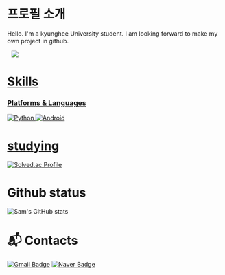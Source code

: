 # 프로필 소개

Hello. I'm a kyunghee University student. I am looking forward to make my own project in github. 

<a href="https://instagram.com/jong_stone_ph">
    <img 
        src="https://img.shields.io/badge/Instagram-white?style=flat-square&logo=Instagram&link=https://instagram.com/jong_stone_ph/"
        style="height : auto; margin-left : 10px; margin-right : 10px;"/>

#  Skills
### Platforms & Languages
![Python](https://img.shields.io/badge/Python-3776AB.svg?&style=flat-square&logo=Python&logoColor=white)
![Android](https://img.shields.io/badge/Android-3DDC84.svg?&style=flat-square&logo=Android&logoColor=white)

# studying

[![Solved.ac Profile](http://mazassumnida.wtf/api/v2/generate_badge?boj=ymca1122)](https://solved.ac/ymca1122/)

# Github status

![Sam's GitHub stats](https://github-readme-stats.vercel.app/api?username=Hyun-Jongsuk&show_icons=true&theme=radical)

# :mailbox_with_mail: Contacts
[![Gmail Badge](https://img.shields.io/badge/Gmail-d14836?style=flat-square&logo=Gmail&logoColor=white&link=mailto:ymca991015@gmail.com)](mailto:ymca991015@gmail.com)
[![Naver Badge](https://img.shields.io/badge/Naver-03C75A?style=flat-square&logo=Naver&logoColor=white&link=mailto:jshyun99@naver.com)](mailto:jshyun99naver.com)
